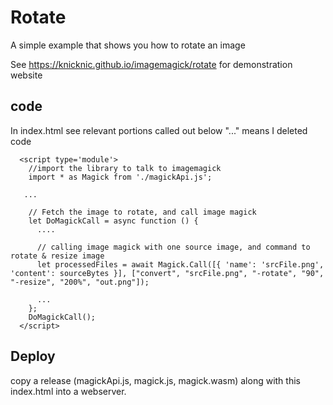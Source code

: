 # Rotate
A simple example that shows you how to rotate an image

See https://knicknic.github.io/imagemagick/rotate for demonstration website

## code
In index.html see relevant portions called out below "..." means I deleted code
```
  <script type='module'>
    //import the library to talk to imagemagick
    import * as Magick from './magickApi.js';

   ...

    // Fetch the image to rotate, and call image magick
    let DoMagickCall = async function () {
      ....

      // calling image magick with one source image, and command to rotate & resize image
      let processedFiles = await Magick.Call([{ 'name': 'srcFile.png', 'content': sourceBytes }], ["convert", "srcFile.png", "-rotate", "90", "-resize", "200%", "out.png"]);

      ...
    };
    DoMagickCall();
  </script>
``` 

## Deploy
copy a release (magickApi.js, magick.js, magick.wasm) along with this index.html into a webserver.

